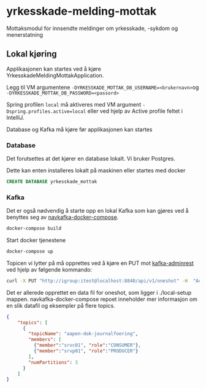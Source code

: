 # yrkesskade-melding-mottak
Mottaksmodul for innsendte meldinger om yrkesskade, -sykdom og menerstatning

## Lokal kjøring
Applikasjonen kan startes ved å kjøre YrkesskadeMeldingMottakApplication.

Legg til VM argumentene `-DYRKESSKADE_MOTTAK_DB_USERNAME=<brukernavn>`og `-DYRKESSKADE_MOTTAK_DB_PASSWORD=<passord>`

Spring profilen `local` må aktiveres med VM argument `-Dspring.profiles.active=local` eller ved hjelp av Active profile feltet i IntelliJ.

Database og Kafka må kjøre før applikasjonen kan startes

### Database
Det forutsettes at det kjører en database lokalt. Vi bruker Postgres. 

Dette kan enten installeres lokalt på maskinen eller startes med docker

```sql
CREATE DATABASE yrkesskade_mottak
```


### Kafka
Det er også nødvendig å starte opp en lokal Kafka som kan gjøres ved å benyttes seg av [navkafka-docker-compose](https://github.com/navikt/navkafka-docker-compose).

```bash
docker-compose build
```

Start docker tjenestene
```bash
docker-compose up
```

Topicen vi lytter på må opprettes ved å kjøre en PUT mot [kafka-adminrest](http://localhost:8840/api/v1/apidocs/index.html?url=swagger.json) ved hjelp av følgende kommando:

```bash
curl -X PUT "http://igroup:itest@localhost:8840/api/v1/oneshot" -H  "Accept: application/json" -H  "Content-Type: application/json" --data "@local-setup/kafka_oneshot.json"
```

Det er allerede opprettet en data fil for oneshot, som ligger i ./local-setup mappen. navkafka-docker-compose repoet inneholder mer informasjon om en slik datafil og eksempler på flere topics.
```json
{
    "topics": [
      {
        "topicName": "aapen-dok-journalfoering",
        "members": [
          {"member":"srvc01", "role":"CONSUMER"},
          {"member":"srvp01", "role":"PRODUCER"}
        ],
        "numPartitions": 3
      }
    ]
}
```



